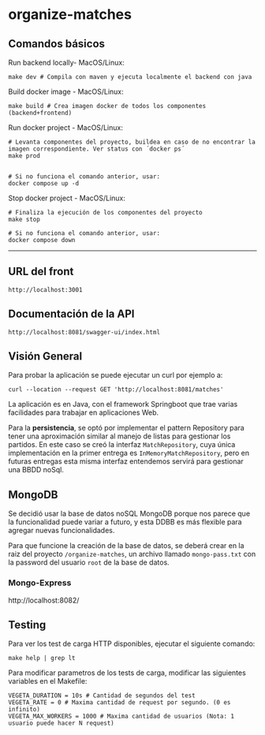 # organize-matches


## Comandos básicos
Run backend locally- MacOS/Linux:
```
make dev # Compila con maven y ejecuta localmente el backend con java
```

Build docker image - MacOS/Linux:
```
make build # Crea imagen docker de todos los componentes (backend+frontend)
```

Run docker project - MacOS/Linux:
```
# Levanta componentes del proyecto, buildea en caso de no encontrar la imagen correspondiente. Ver status con ´docker ps´
make prod


# Si no funciona el comando anterior, usar:
docker compose up -d
```

Stop docker project - MacOS/Linux:
```
# Finaliza la ejecución de los componentes del proyecto
make stop

# Si no funciona el comando anterior, usar:
docker compose down
```

---
## URL del front

```
http://localhost:3001
```

## Documentación de la API

```
http://localhost:8081/swagger-ui/index.html
```

## Visión General

Para probar la aplicación se puede ejecutar un curl por ejemplo a:

```shell
curl --location --request GET 'http://localhost:8081/matches'
```

La aplicación es en Java, con el framework Springboot que trae varias facilidades para trabajar en aplicaciones Web.

Para la **persistencia**, se optó por implementar el pattern Repository para tener una aproximación similar 
al manejo de listas para gestionar los partidos. En este caso se creó la interfaz `MatchRepository`, 
cuya única implementación en la primer entrega es `InMemoryMatchRepository`, pero en futuras entregas esta misma 
interfaz entendemos servirá para gestionar una BBDD noSql.

## MongoDB

Se decidió usar la base de datos noSQL MongoDB porque nos parece que la funcionalidad puede variar a futuro, y
esta DDBB es más flexible para agregar nuevas funcionalidades.

Para que funcione la creación de la base de datos, se deberá crear en la raiz del proyecto `/organize-matches`,
un archivo llamado `mongo-pass.txt` con la password del usuario `root` de la base de datos.

### Mongo-Express
http://localhost:8082/

## Testing

Para ver los test de carga HTTP disponibles, ejecutar el siguiente comando:

```shell
make help | grep lt
```

Para modificar parametros de los tests de carga, modificar las siguientes variables en el Makefile:

```
VEGETA_DURATION = 10s # Cantidad de segundos del test
VEGETA_RATE = 0 # Maxima cantidad de request por segundo. (0 es infinito)
VEGETA_MAX_WORKERS = 1000 # Maxima cantidad de usuarios (Nota: 1 usuario puede hacer N request)
```
